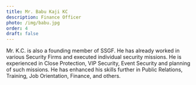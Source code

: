 ```yaml
---
title: Mr. Babu Kaji KC
description: Finance Officer
photo: /img/babu.jpg
order: 4
draft: false
---
```

Mr. K.C. is also a founding member of SSGF. He has already worked in various Security Firms and executed individual security missions. He is experienced in Close Protection, VIP Security, Event Security and planning of such missions. He has enhanced his skills further in Public Relations, Training, Job Orientation, Finance, and others.